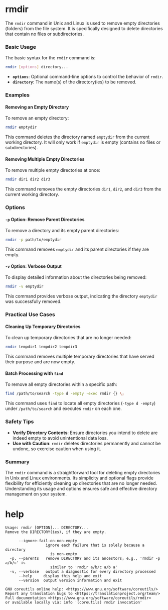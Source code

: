 # rmdir

The `rmdir` command in Unix and Linux is used to remove empty directories (folders) from the file system. It is specifically designed to delete directories that contain no files or subdirectories.

### Basic Usage

The basic syntax for the `rmdir` command is:

```sh
rmdir [options] directory...
```

- **`options`**: Optional command-line options to control the behavior of `rmdir`.
- **`directory`**: The name(s) of the directory(ies) to be removed.

### Examples

#### Removing an Empty Directory

To remove an empty directory:

```sh
rmdir emptydir
```

This command deletes the directory named `emptydir` from the current working directory. It will only work if `emptydir` is empty (contains no files or subdirectories).

#### Removing Multiple Empty Directories

To remove multiple empty directories at once:

```sh
rmdir dir1 dir2 dir3
```

This command removes the empty directories `dir1`, `dir2`, and `dir3` from the current working directory.

### Options

#### `-p` Option: Remove Parent Directories

To remove a directory and its empty parent directories:

```sh
rmdir -p path/to/emptydir
```

This command removes `emptydir` and its parent directories if they are empty.

#### `-v` Option: Verbose Output

To display detailed information about the directories being removed:

```sh
rmdir -v emptydir
```

This command provides verbose output, indicating the directory `emptydir` was successfully removed.

### Practical Use Cases

#### Cleaning Up Temporary Directories

To clean up temporary directories that are no longer needed:

```sh
rmdir tempdir1 tempdir2 tempdir3
```

This command removes multiple temporary directories that have served their purpose and are now empty.

#### Batch Processing with `find`

To remove all empty directories within a specific path:

```sh
find /path/to/search -type d -empty -exec rmdir {} \;
```

This command uses `find` to locate all empty directories (`-type d -empty`) under `/path/to/search` and executes `rmdir` on each one.

### Safety Tips

- **Verify Directory Contents**: Ensure directories you intend to delete are indeed empty to avoid unintentional data loss.
- **Use with Caution**: `rmdir` deletes directories permanently and cannot be undone, so exercise caution when using it.

### Summary

The `rmdir` command is a straightforward tool for deleting empty directories in Unix and Linux environments. Its simplicity and optional flags provide flexibility for efficiently cleaning up directories that are no longer needed. Understanding its usage and options ensures safe and effective directory management on your system.




# help 

```
Usage: rmdir [OPTION]... DIRECTORY...
Remove the DIRECTORY(ies), if they are empty.

      --ignore-fail-on-non-empty
                  ignore each failure that is solely because a directory
                    is non-empty
  -p, --parents   remove DIRECTORY and its ancestors; e.g., 'rmdir -p a/b/c' is
                    similar to 'rmdir a/b/c a/b a'
  -v, --verbose   output a diagnostic for every directory processed
      --help     display this help and exit
      --version  output version information and exit

GNU coreutils online help: <https://www.gnu.org/software/coreutils/>
Report any translation bugs to <https://translationproject.org/team/>
Full documentation <https://www.gnu.org/software/coreutils/rmdir>
or available locally via: info '(coreutils) rmdir invocation'
```
